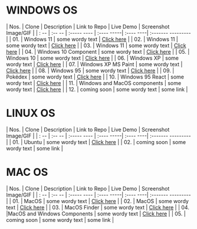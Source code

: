 # WINDOWS OS
| Nos. | Clone |  Description  | Link to Repo | Live Demo | Screenshot Image/GIF |
| : -- | :-- -- | :----- ---- | :---- -----| :---- ----| :------- --------- |
| 01. | Windows 11 | some wordy text | [Click here](https://github.com/Rajaniraiyn/windows11)  |
| 02. | Windows 11 | some wordy text | [Click here](https://github.com/PiyushSuthar/Windows-11-Web )  |
| 03. | Windows 11 | some wordy text | [Click here](https://github.com/blueedgetechno/windows11 )  |
| 04. | Windows 10 Component | some wordy text | [Click here](https://virtualvivek.github.io/react-windows-ui/links  )  |
| 05. | Windows 10 | some wordy text | [Click here](https://windows10framework.github.io )  |
| 06. | Windows XP | some wordy text | [Click here](https://github.com/ShizukuIchi/winXP  )  |
| 07. | Windows XP MS Paint | some wordy text | [Click here](https://github.com/1j01/jspaint  )  |
| 08. | Windows 95 | some wordy text | [Click here](https://github.com/felixrieseberg/windows95  )  |
| 09. | Pokédex  | some wordy text | [Click here](https://github.com/wobsoriano/poke95   )  |
| 10. | Windows 95 React | some wordy text | [Click here](https://github.com/arturbien/React95  )  |
| 11. | Windows and MacOS components | some wordy text | [Click here](https://github.com/gabrielbull/react-desktop  )  |
| 12. | coming soon | some wordy text | some link  |


# LINUX OS
| Nos. | Clone | Description  | Link to Repo | Live Demo | Screenshot Image/GIF |
| : -- | :-- -- | :----- ---- | :---- -----| :---- ----| :------- --------- |
| 01. | Ubuntu | some wordy text | [Click here]( https://github.com/vivek9patel/vivek9patel.github.io  )  |
| 02. | coming soon | some wordy text | some link  |






# MAC OS
| Nos. | Clone |  Description  | Link to Repo | Live Demo | Screenshot Image/GIF |
| : -- | :-- -- | :----- ---- | :---- -----| :---- ----| :------- --------- |
| 01. | MacOS | some wordy text | [Click here]( https://github.com/PuruVJ/macos-web)  |
| 02. | MacOS | some wordy text | [Click here]( https://github.com/Renovamen/playground-macos )  |
| 03. | MacOS Finder | some wordy text | [Click here]( https://github.com/guyariely/finder-clone )  |
| 04. |MacOS and Windows Components | some wordy text | [Click here]( https://github.com/gabrielbull/react-desktop )  |
| 05. | coming soon | some wordy text | some link  |


